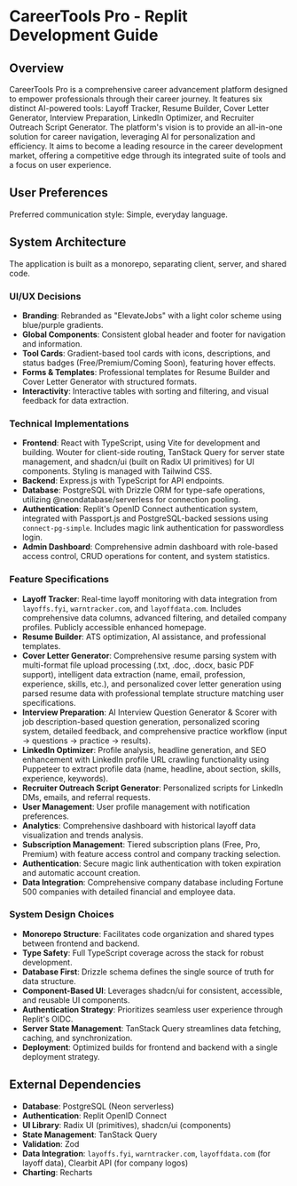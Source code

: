 # CareerTools Pro - Replit Development Guide

## Overview

CareerTools Pro is a comprehensive career advancement platform designed to empower professionals through their career journey. It features six distinct AI-powered tools: Layoff Tracker, Resume Builder, Cover Letter Generator, Interview Preparation, LinkedIn Optimizer, and Recruiter Outreach Script Generator. The platform's vision is to provide an all-in-one solution for career navigation, leveraging AI for personalization and efficiency. It aims to become a leading resource in the career development market, offering a competitive edge through its integrated suite of tools and a focus on user experience.

## User Preferences

Preferred communication style: Simple, everyday language.

## System Architecture

The application is built as a monorepo, separating client, server, and shared code.

### UI/UX Decisions
- **Branding**: Rebranded as "ElevateJobs" with a light color scheme using blue/purple gradients.
- **Global Components**: Consistent global header and footer for navigation and information.
- **Tool Cards**: Gradient-based tool cards with icons, descriptions, and status badges (Free/Premium/Coming Soon), featuring hover effects.
- **Forms & Templates**: Professional templates for Resume Builder and Cover Letter Generator with structured formats.
- **Interactivity**: Interactive tables with sorting and filtering, and visual feedback for data extraction.

### Technical Implementations
- **Frontend**: React with TypeScript, using Vite for development and building. Wouter for client-side routing, TanStack Query for server state management, and shadcn/ui (built on Radix UI primitives) for UI components. Styling is managed with Tailwind CSS.
- **Backend**: Express.js with TypeScript for API endpoints.
- **Database**: PostgreSQL with Drizzle ORM for type-safe operations, utilizing @neondatabase/serverless for connection pooling.
- **Authentication**: Replit's OpenID Connect authentication system, integrated with Passport.js and PostgreSQL-backed sessions using `connect-pg-simple`. Includes magic link authentication for passwordless login.
- **Admin Dashboard**: Comprehensive admin dashboard with role-based access control, CRUD operations for content, and system statistics.

### Feature Specifications
- **Layoff Tracker**: Real-time layoff monitoring with data integration from `layoffs.fyi`, `warntracker.com`, and `layoffdata.com`. Includes comprehensive data columns, advanced filtering, and detailed company profiles. Publicly accessible enhanced homepage.
- **Resume Builder**: ATS optimization, AI assistance, and professional templates.
- **Cover Letter Generator**: Comprehensive resume parsing system with multi-format file upload processing (.txt, .doc, .docx, basic PDF support), intelligent data extraction (name, email, profession, experience, skills, etc.), and personalized cover letter generation using parsed resume data with professional template structure matching user specifications.
- **Interview Preparation**: AI Interview Question Generator & Scorer with job description-based question generation, personalized scoring system, detailed feedback, and comprehensive practice workflow (input → questions → practice → results).
- **LinkedIn Optimizer**: Profile analysis, headline generation, and SEO enhancement with LinkedIn profile URL crawling functionality using Puppeteer to extract profile data (name, headline, about section, skills, experience, keywords).
- **Recruiter Outreach Script Generator**: Personalized scripts for LinkedIn DMs, emails, and referral requests.
- **User Management**: User profile management with notification preferences.
- **Analytics**: Comprehensive dashboard with historical layoff data visualization and trends analysis.
- **Subscription Management**: Tiered subscription plans (Free, Pro, Premium) with feature access control and company tracking selection.
- **Authentication**: Secure magic link authentication with token expiration and automatic account creation.
- **Data Integration**: Comprehensive company database including Fortune 500 companies with detailed financial and employee data.

### System Design Choices
- **Monorepo Structure**: Facilitates code organization and shared types between frontend and backend.
- **Type Safety**: Full TypeScript coverage across the stack for robust development.
- **Database First**: Drizzle schema defines the single source of truth for data structure.
- **Component-Based UI**: Leverages shadcn/ui for consistent, accessible, and reusable UI components.
- **Authentication Strategy**: Prioritizes seamless user experience through Replit's OIDC.
- **Server State Management**: TanStack Query streamlines data fetching, caching, and synchronization.
- **Deployment**: Optimized builds for frontend and backend with a single deployment strategy.

## External Dependencies

- **Database**: PostgreSQL (Neon serverless)
- **Authentication**: Replit OpenID Connect
- **UI Library**: Radix UI (primitives), shadcn/ui (components)
- **State Management**: TanStack Query
- **Validation**: Zod
- **Data Integration**: `layoffs.fyi`, `warntracker.com`, `layoffdata.com` (for layoff data), Clearbit API (for company logos)
- **Charting**: Recharts